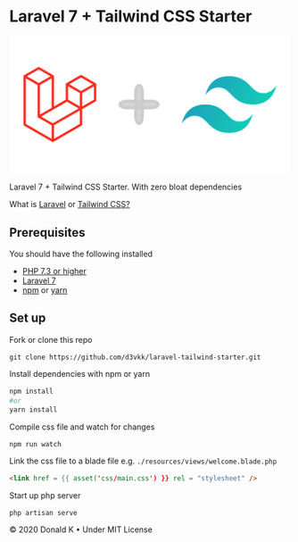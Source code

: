 # Laravel 7 + Tailwind CSS Starter

![Laravel + Tailwind Logo](https://github.com/d3vkk/laravel-tailwind-starter/blob/master/laravel-tailwind-logo.png)

Laravel 7 + Tailwind CSS Starter. With zero bloat dependencies

What is [Laravel](https://laravel.com/) or [Tailwind CSS?](https://tailwindcss.com/)

## Prerequisites

You should have the following installed
 - [PHP 7.3 or higher](https://php.net/)
 - [Laravel 7](https://laravel.com/)
 - [npm](https://npm.com/) or [yarn](https://yarnpkg.com/)

## Set up

Fork or clone this repo
```
git clone https://github.com/d3vkk/laravel-tailwind-starter.git
```

Install dependencies with npm or yarn
```bash
npm install
#or
yarn install
```

Compile css file and watch for changes
```
npm run watch
```

Link the css file to a blade file e.g. `./resources/views/welcome.blade.php`
```html
<link href = {{ asset('css/main.css') }} rel = "stylesheet" />
```

Start up php server
```
php artisan serve
```

© 2020 Donald K • Under MIT License

